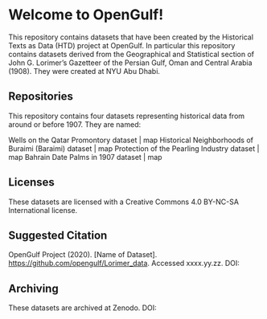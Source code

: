 # Welcome to OpenGulf!

This repository contains datasets that have been created by the Historical Texts as Data (HTD) project at OpenGulf. In particular this repository contains datasets derived from the Geographical and Statistical section of John G. Lorimer’s Gazetteer of the Persian Gulf, Oman and Central Arabia (1908).  They were created at NYU Abu Dhabi.

## Repositories

This repository contains four datasets representing historical data from around or before 1907. They are named:

Wells on the Qatar Promontory dataset | map
Historical Neighborhoods of Buraimi (Baraimi) dataset | map
Protection of the Pearling Industry dataset | map
Bahrain Date Palms in 1907 dataset | map

## Licenses

These datasets are licensed with a Creative Commons 4.0 BY-NC-SA International license.

## Suggested Citation 

OpenGulf Project (2020). [Name of Dataset]. https://github.com/opengulf/Lorimer_data. Accessed xxxx.yy.zz. DOI: 

## Archiving

These datasets are archived at Zenodo. DOI: 
